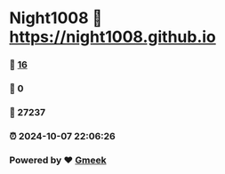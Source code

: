 # Night1008 :link: https://night1008.github.io 
### :page_facing_up: [16](https://night1008.github.io/tag.html) 
### :speech_balloon: 0 
### :hibiscus: 27237 
### :alarm_clock: 2024-10-07 22:06:26 
### Powered by :heart: [Gmeek](https://github.com/Meekdai/Gmeek)

